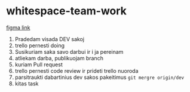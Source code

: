 # whitespace-team-work

[figma link](https://www.figma.com/community/file/1156860863353724933)


1. Pradedam visada DEV sakoj
2. trello pernesti doing
3. Susikuriam saka savo darbui ir i ja pereinam 
4. atliekam darba, publikuojam branch 
5. kuriam Pull request
6. trello pernesti code review ir prideti trello nuoroda
7. parsitraukti dabartinius dev sakos pakeitimus `git mergre origin/dev`
8. kitas task